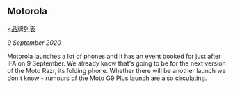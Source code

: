 ## Motorola
[<品牌列表](https://github.com/Jeremiah-Y/IFA2020/blob/master/IFA%202020%20%E6%8A%A5%E9%81%93%E8%AE%A1%E5%88%92/4%20IFA%202020%20%E5%93%81%E7%89%8C%E5%88%97%E8%A1%A8.md)

_9 September 2020_

Motorola launches a lot of phones and it has an event booked for just after IFA on 9 September. We already know that's going to be for the next version of the Moto Razr, its folding phone. Whether there will be another launch we don't know - rumours of the Moto G9 Plus launch are also circulating.